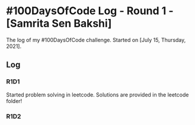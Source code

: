 # #100DaysOfCode Log - Round 1 - [Samrita Sen Bakshi]

The log of my #100DaysOfCode challenge. Started on [July 15, Thursday, 2021].

## Log

### R1D1
Started problem solving in leetcode. Solutions are provided in the leetcode folder! 

### R1D2
